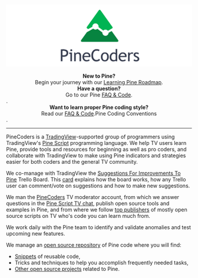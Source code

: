 ![logo](PineCoders.png "PineCoders")


<div align="center"><strong>New to Pine?<br></strong>Begin your journey with our <a href="https://github.com/pinecoders/pine-utils/blob/master/guides/learning_pine_roadmap/README.md">Learning Pine Roadmap</a>.</div>

<div align="center"><strong>Have a question?<br></strong>Go to our Pine <a href="FAQ_and_Code.md">FAQ & Code</a>.</div>.

<div align="center"><strong>Want to learn proper Pine coding style?<br></strong>Read our <a href="https://github.com/pinecoders/pine-utils/tree/master/guides/coding_conventions/README.md">FAQ & Code</a>.Pine Coding Conventions</div>.

---

PineCoders is a [TradingView](https://www.tradingview.com/)-supported group of programmers using TradingView's [Pine Script](https://www.tradingview.com/pine-script-docs/en/v4/Introduction.html) programming language. We help TV users learn Pine, provide tools and resources for beginning as well as pro coders, and collaborate with TradingView to make using Pine indicators and strategies easier for both coders and the general TV community.

We co-manage with TradingView the [Suggestions For Improvements To Pine](https://trello.com/b/Jmv6c8Cx) Trello Board. This [card](https://trello.com/c/r0jKAKhK) explains how the board works, how any Trello user can comment/vote on suggestions and how to make new suggestions.

We man the [PineCoders](https://www.tradingview.com/u/PineCoders/#published-scripts) TV moderator account, from which we answer questions in the [Pine Script TV chat](https://www.tradingview.com/chat/#BfmVowG1TZkKO235), publish open source tools and examples in Pine, and from where we follow [top publishers](https://www.tradingview.com/u/PineCoders/#following-people) of mostly open source scripts on TV who's code you can learn much from.

We work daily with the Pine team to identify and validate anomalies and test upcoming new features.

We manage an [open source repository](https://github.com/pinecoders/pine-utils) of Pine code where you will find:
- [Snippets](https://github.com/pinecoders/pine-utils/tree/master/snippets) of reusable code,
- Tricks and techniques to help you accomplish frequently needed tasks,
- [Other open source projects](https://github.com/pinecoders) related to Pine.
